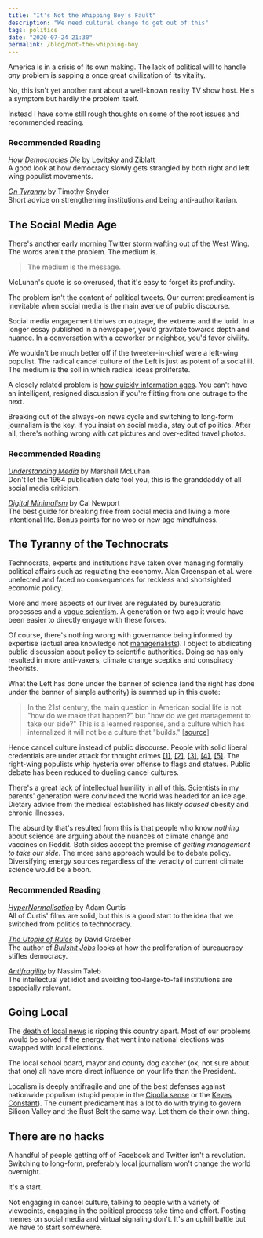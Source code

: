```yaml
---
title: "It's Not the Whipping Boy's Fault" 
description: "We need cultural change to get out of this"
tags: politics
date: "2020-07-24 21:30"
permalink: /blog/not-the-whipping-boy
--- 
```


America is in a crisis of its own making. The lack of political will to handle *any* problem is sapping a once great civilization of its vitality.

No, this isn't yet another rant about a well-known reality TV show host. He's a symptom but hardly the problem itself. 

Instead I have some still rough thoughts on some of the root issues and recommended reading. 

<section markdown="1" class="aside">

### Recommended Reading

[*How Democracies Die*](/blog/how-democracies-die) by Levitsky and Ziblatt<br>
A good look at how democracy slowly gets strangled by both right and left wing populist movements. 

[*On Tyranny*](https://www.timothysnyder.org/books/on-tyranny-tr) by Timothy Snyder<br>
Short advice on strengthening institutions and being anti-authoritarian. 

</section>

## The Social Media Age 

There's another early morning Twitter storm wafting out of the West Wing. The words aren't the problem. The medium is. 

> The medium is the message. 

McLuhan's quote is so overused, that it's easy to forget its profundity.

The problem isn't the content of political tweets. Our current predicament is inevitable when social media is the main avenue of public discourse. 

Social media engagement thrives on outrage, the extreme and the lurid. In a longer essay published in a newspaper, you'd gravitate towards depth and nuance. In a conversation with a coworker or neighbor, you'd favor civility. 

We wouldn't be much better off if the tweeter-in-chief were a left-wing populist. The radical cancel culture of the Left is just as potent of a social ill. The medium is the soil in which radical ideas proliferate. 

A closely related problem is [how quickly information ages](https://www.perell.com/blog/never-ending-now). You can't have an intelligent, resigned discussion if you're flitting from one outrage to the next. 

Breaking out of the always-on news cycle and switching to long-form journalism is the key. If you insist on social media, stay out of politics. After all, there's nothing wrong with cat pictures and over-edited travel photos. 

 <section markdown="1" class="aside">

### Recommended Reading

[*Understanding Media*](https://en.wikipedia.org/wiki/Understanding_Media) by Marshall McLuhan<br>
Don't let the 1964 publication date fool you, this is the granddaddy of all social media criticism. 

[*Digital Minimalism*](https://www.calnewport.com/books/digital-minimalism/) by Cal Newport<br>
The best guide for breaking free from social media and living a more intentional life. Bonus points for no woo or new age mindfulness. 

</section>

## The Tyranny of the Technocrats

Technocrats, experts and institutions have taken over managing formally political affairs such as regulating the economy. Alan Greenspan et al. were unelected and faced no consequences for reckless and shortsighted economic policy. 

More and more aspects of our lives are regulated by bureaucratic processes  and a [vague scientism](http://thephilosophicalsalon.com/how-scientism-spawns-pseudoscience-and-science-denialism/). A generation or two ago it would have been easier to directly engage with these forces. 

Of course, there's nothing wrong with governance being informed by expertise (actual area knowledge not [managerialists](https://pedestrianobservations.com/2020/06/11/managerialism-and-civil-service/)). I object to abdicating public discussion about policy to scientific authorities. Doing so has only resulted in more anti-vaxers, climate change sceptics and conspiracy theorists. 

What the Left has done under the banner of science (and the right has done under the banner of simple authority) is summed up in this quote: 

> In the 21st century, the main question in American social life is not "how do we make that happen?" but "how do we get management to take our side?" This is a learned response, and a culture which has internalized it will not be a culture that "builds." [[source](https://scholars-stage.blogspot.com/2020/06/on-cultures-that-build.html)]

Hence cancel culture instead of public discourse. People with solid liberal credentials are under attack for thought crimes [[1]](https://www.nytimes.com/2020/07/15/us/steven-pinker-harvard.html), [[2]](https://www.thedailybeast.com/new-york-times-publisher-ag-sulzberger-laments-loss-of-a-talent-like-james-bennet), [[3]](https://nymag.com/intelligencer/2020/07/andrew-sullivan-see-you-next-friday.html), [[4]](https://www.bariweiss.com/resignation-letter), [[5]](https://www.theatlantic.com/ideas/archive/2020/06/stop-firing-innocent/613615/). The right-wing populists whip hysteria over offense to flags and statues. Public debate has been reduced to dueling cancel cultures. 

There's a great lack of intellectual humility in all of this. Scientists in my parents' generation were convinced the world was headed for an ice age. Dietary advice from the medical established has likely *caused* obesity and chronic illnesses. 

The absurdity that's resulted from this is that people who know *nothing* about science are arguing about the nuances of climate change and vaccines on Reddit. Both sides accept the premise of *getting management to take our side*. The more sane approach would be to debate policy. Diversifying energy sources regardless of the veracity of current climate science would be a boon. 

 <section markdown="1" class="aside">
 
### Recommended Reading

[*HyperNormalisation*](https://en.wikipedia.org/wiki/HyperNormalisation) by Adam Curtis<br>
All of Curtis' films are solid, but this is a good start to the idea that we switched from politics to technocracy. 

[*The Utopia of Rules*](https://en.wikipedia.org/wiki/The_Utopia_of_Rules) by David Graeber<br>
The author of [*Bullshit Jobs*](/blog/bullshit-jobs) looks at how the proliferation of bureaucracy stifles democracy. 

[*Antifragility*](https://derekkedziora.com/blog/antifragility-over-talebism) by Nassim Taleb<br>
The intellectual yet idiot and avoiding too-large-to-fail institutions are especially relevant.

</section>

## Going Local 

The [death of local news](https://www.theatlantic.com/culture/archive/2020/07/ghosting-news-margaret-sullivans-alarm-bell/614011/) is ripping this country apart. Most of our problems would be solved if the energy that went into national elections was swapped with local elections.  

 The local school board, mayor and county dog catcher (ok, not sure about that one) all have more direct influence on your life than the President. 
 
 Localism is deeply antifragile and one of the best defenses against nationwide populism (stupid people in the [Cipolla sense](https://en.wikipedia.org/wiki/Carlo_M._Cipolla) or the [Keyes Constant](/blog/keyes-constant)). The current predicament has a lot to do with trying to govern Silicon Valley and the Rust Belt the same way. Let them do their own thing.   

## There are no hacks 

A handful of people getting off of Facebook and Twitter isn't a revolution. Switching to long-form, preferably local journalism won't change the world overnight. 

It's a start. 

Not engaging in cancel culture, talking to people with a variety of viewpoints, engaging in the political process take time and effort. Posting memes on social media and virtual signaling don't. It's an uphill battle but we have to start somewhere.   